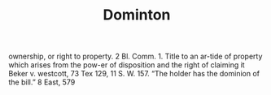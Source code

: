 ---
title: Dominton
letter: D
permalink: "/definitions/bld-dominton.html"
body: ownership, or right to property. 2 Bl. Comm. 1. Title to an ar-tide of property
  which arises from the pow-er of disposition and the right of claiming it Beker v.
  westcott, 73 Tex 129, 11 S. W. 157. “The holder has the dominion of the bill.” 8
  East, 579
published_at: '2018-07-07'
source: Black's Law Dictionary 2nd Ed (1910)
layout: post
---